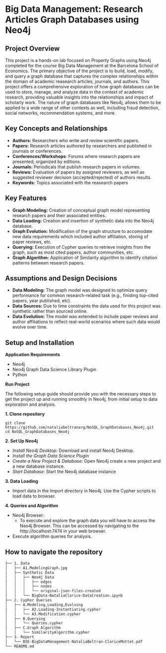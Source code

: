# Big Data Management: Research Articles Graph Databases using Neo4j


## Project Overview 
This project is a hands-on lab focused on Property Graphs using Neo4j completed for the course Big Data Management at the Barcelona School of Economics. The primary objective of the project is to build, load, modify, and query a graph database that captures the complex relationships within the domain of academic reasearch articles, journals, and authors. This project offers a comprehensive exploration of how graph databases can be used to store, manage, and analyze data in the context of academic research, providing valuable insights into the relationships and impact of scholarly work. The nature of graph databases like Neo4j, allows them to be applied to a wide range of other contexts as well, including fraud detection, social networks, recommendation systems, and more. 

## Key Concepts and Relationships
- **Authors:** Researchers who write and review scientific papers. 
- **Papers:** Research articles authored by researchers and published in journals or conferences. 
- **Conferences/Workshops**: Forums where research papers are presented; organized by editions.
- **Journals:** Periodicals that publish research papers in volumes. 
- **Reviews:** Evaluation of papers by assigned reviewers, as well as suggested reviewer decision (accepted/rejected) of authors results. 
- **Keywords:** Topics associated with the reasearch papers

## Key Features 
- **Graph Modeling:** Creation of conceptual graph model representing research papers and their associated entities. 
- **Data Loading:** Creation and insertion of synthetic data into the Neo4j database. 
- **Graph Evolution:** Modification of the graph structure to accomodate new data requirements which included author affiliation, storing of paper reviews, etc. 
- **Querying:** Execution of Cypher queries to retrieve insights from the graph, such as most cited papers, author communities, etc. 
- **Graph Algorithm:** Application of Similarity algorithm to identify citation patterns between research papers. 

## Assumptions and Design Decisions
- **Data Modeling:** The graph model was designed to optimize query performance for common research-related task (e.g., finiding top-cited papers, year published, etc).
- **Data Sources:** Due to time constraints the data used for this project was synthetic rather than sourced online. 
- **Data Evolution:** The model was extended to include paper reviews and author affiliations to reflect real-world scenarios where such data would evolve over time.  

## Setup and Installation 
**Application Requirements**
- Neo4j 
- Neo4j Graph Data Science Library Plugin
- Python

**Run Project**

The following setup guide should provide you with the necessary steps to get the project up and running smoothly in Neo4j, from initial setup to data exploration and analysis. 

**1. Clone repository**
```
git clone https://github.com/nataliabeltranarg/NoSQL_GraphDatabases_Neo4j.git
cd NoSQL_GraphDatabases_Neo4j
```
**2. Set Up Neo4j**
   - *Install Neo4j Desktop:* Download and install Neo4j Desktop.
   - *Install the Graph Data Science Plugin* 
   - *Create a New Project & Database:* Open Neo4j create a new project and a new database instance.
   - *Start Database:* Start the Neo4j database instance
     
**3. Data Loading**
- Import data in the Import directory in Neo4j. Use the Cypher scripts to load data to browser. 

**4. Queries and Algorithm**
- Neo4j Browser:
   - To execute and explore the graph data you will have to access the Neo4j Browser. This can be accessed by navigating to the http://localhost:7474 in your web browser. 
- Execute algorithm queries for analysis. 

## How to navigate the repository
```bash 
├── 1. Data
│   ├── A1.ModelingGraph.jpg
│   ├── Synthetic Data
│   │   ├── Neo4j Data
│   │   │   ├── edges
│   │   │   ├── nodes
│   │   │   └── original-json-files-created 
│   │   └── BigData-NataliaClarice-DataCreation.ipynb
├── 2. Cypher Queries
│   ├── A.Modeling,Loading,Evolving
│   │   ├── A2.Loading-Instantiating.cypher
│   │   └── A3.Modification.cypher
│   ├── B.Querying
│   │   └── Queries.cypher
│   ├── C.Graph Algorithm
│   │   └── SimilarityAlgorithm.cypher
├── 3. Report
│   └── BSE-BigDataManagement-NataliaBeltran-ClariceMottet.pdf
└── README.md
```

